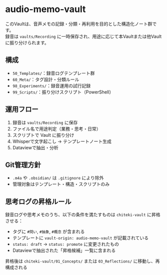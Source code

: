 # audio-memo-vault

このVaultは、音声メモの記録・分類・再利用を目的とした構造化ノート群です。  
録音は `vaults/Recording` に一時保存され、用途に応じて本Vaultまたは他Vaultに振り分けられます。

## 構成
- `50_Templates/`：録音ログテンプレート群
- `60_Meta/`：タグ設計・分類ルール
- `98_Experiments/`：録音運用の試行記録
- `99_Scripts/`：振り分けスクリプト（PowerShell）

## 運用フロー
1. 録音は `vaults/Recording` に保存
2. ファイル名で用途判定（業務・思考・日常）
3. スクリプトで Vault に振り分け
4. Whisperで文字起こし → テンプレートノート生成
5. Dataviewで抽出・分析

## Git管理方針
- `.m4a` や `.obsidian/` は `.gitignore` により除外
- 管理対象はテンプレート・構造・スクリプトのみ

## 思考ログの昇格ルール

録音ログや思考メモのうち、以下の条件を満たすものは `chiteki-vault` に昇格させる：

- タグに `#問い`, `#抽象`, `#概念` が含まれる
- テンプレートに `vault-origin: audio-memo-vault` が記載されている
- `status: draft` → `status: promote` に変更されたもの
- Dataviewで抽出された「昇格候補」一覧に含まれる

昇格後は `chiteki-vault/01_Concepts/` または `03_Reflections/` に移動し、再構成される